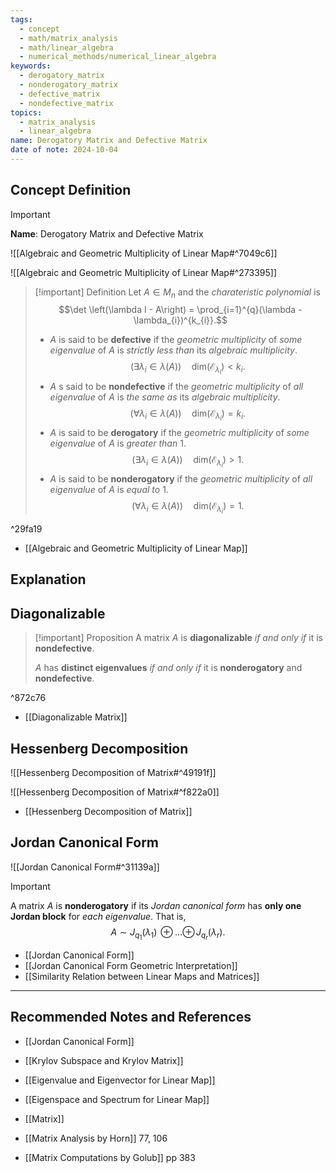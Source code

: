 ```yaml
---
tags:
  - concept
  - math/matrix_analysis
  - math/linear_algebra
  - numerical_methods/numerical_linear_algebra
keywords:
  - derogatory_matrix
  - nonderogatory_matrix
  - defective_matrix
  - nondefective_matrix
topics:
  - matrix_analysis
  - linear_algebra
name: Derogatory Matrix and Defective Matrix
date of note: 2024-10-04
---
```


## Concept Definition

>[!important]
>**Name**: Derogatory Matrix and Defective Matrix

![[Algebraic and Geometric Multiplicity of Linear Map#^7049c6]]

![[Algebraic and Geometric Multiplicity of Linear Map#^273395]]


>[!important] Definition
>Let $A\in M_{n}$ and the *charateristic polynomial* is $$\det \left(\lambda I - A\right) = \prod_{i=1}^{q}(\lambda - \lambda_{i})^{k_{i}}.$$
>
>- $A$ is said to be **defective** if the *geometric multiplicity* of *some eigenvalue* of $A$ is *strictly less than* its *algebraic multiplicity*. $$(\exists \lambda_{i}\in \lambda(A)) \quad \text{dim}(\mathcal{E}_{\lambda_{i}}) < k_{i}.$$
>- $A$ s said to be **nondefective** if the *geometric multiplicity* of *all eigenvalue* of $A$ is *the same as* its *algebraic multiplicity*.  $$(\forall \lambda_{i}\in \lambda(A)) \quad \text{dim}(\mathcal{E}_{\lambda_{i}}) = k_{i}.$$
>- $A$ is said to be **derogatory** if the *geometric multiplicity* of *some eigenvalue* of $A$ is *greater than* $1$. $$(\exists \lambda_{i}\in \lambda(A)) \quad \text{dim}(\mathcal{E}_{\lambda_{i}}) > 1.$$
>- $A$ is said to be **nonderogatory** if the *geometric multiplicity* of *all eigenvalue* of $A$ is *equal to* $1$. $$(\forall \lambda_{i}\in \lambda(A)) \quad \text{dim}(\mathcal{E}_{\lambda_{i}}) = 1.$$

^29fa19

- [[Algebraic and Geometric Multiplicity of Linear Map]]


## Explanation



## Diagonalizable

>[!important] Proposition
>A matrix $A$ is **diagonalizable** *if and only if* it is **nondefective**.
>
>$A$ has **distinct eigenvalues** *if and only if* it is **nonderogatory** and **nondefective**.

^872c76

- [[Diagonalizable Matrix]]

## Hessenberg Decomposition

![[Hessenberg Decomposition of Matrix#^49191f]]

![[Hessenberg Decomposition of Matrix#^f822a0]]

- [[Hessenberg Decomposition of Matrix]]

## Jordan Canonical Form

![[Jordan Canonical Form#^31139a]]

>[!important]
>A matrix $A$ is **nonderogatory** if its *Jordan canonical form* has **only one Jordan block** for *each eigenvalue*. That is, $$A \sim J_{q_{1}}(\lambda_{1})\,{\oplus}\ldots{\oplus}\,J_{q_{r}}(\lambda_{r}).$$

- [[Jordan Canonical Form]]
- [[Jordan Canonical Form Geometric Interpretation]]
- [[Similarity Relation between Linear Maps and Matrices]]





-----------
##  Recommended Notes and References


- [[Jordan Canonical Form]]
- [[Krylov Subspace and Krylov Matrix]]


- [[Eigenvalue and Eigenvector for Linear Map]]
- [[Eigenspace and Spectrum for Linear Map]]
- [[Matrix]]


- [[Matrix Analysis by Horn]] 77, 106
- [[Matrix Computations by Golub]] pp 383